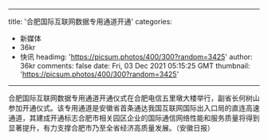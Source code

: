 
---
title: '合肥国际互联网数据专用通道开通'
categories: 
 - 新媒体
 - 36kr
 - 快讯
headimg: 'https://picsum.photos/400/300?random=3425'
author: 36kr
comments: false
date: Fri, 03 Dec 2021 05:15:25 GMT
thumbnail: 'https://picsum.photos/400/300?random=3425'
---

<div>   
合肥国际互联网数据专用通道开通仪式在合肥电信五里墩大楼举行，副省长何树山参加开通仪式。该专用通道是安徽省首条通达我国互联网国际出入口局的直连高速通道，其建成开通标志合肥市相关园区企业的国际通信网络性能和服务质量将得到显著提升，有力支撑合肥市乃至全省经济高质量发展。（安徽日报）  
</div>
            